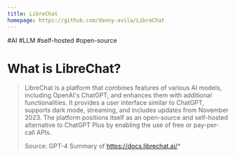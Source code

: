 ```yaml
---
title: LibreChat
homepage: https://github.com/danny-avila/LibreChat
---
```

#AI #LLM #self-hosted #open-source
# What is LibreChat?
> LibreChat is a platform that combines features of various AI models, including OpenAI's ChatGPT, and enhances them with additional functionalities. It provides a user interface similar to ChatGPT, supports dark mode, streaming, and includes updates from November 2023. The platform positions itself as an open-source and self-hosted alternative to ChatGPT Plus by enabling the use of free or pay-per-call APIs.
> 
> Source: GPT-4 Summary of https://docs.librechat.ai/*